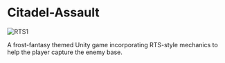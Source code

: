 # Citadel-Assault
![RTS1](https://user-images.githubusercontent.com/31017086/60046157-80597180-967b-11e9-83d0-f39542334a87.PNG)

A frost-fantasy themed Unity game incorporating RTS-style mechanics to help the player capture the enemy base.
